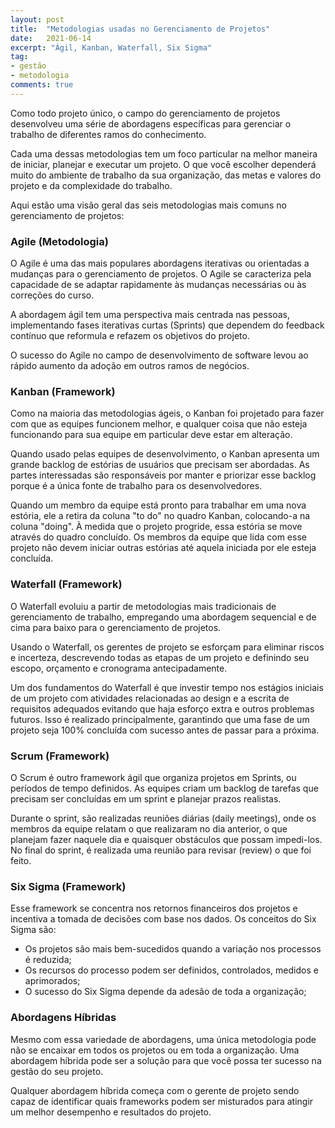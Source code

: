 ```yaml
---
layout: post
title:  "Metodologias usadas no Gerenciamento de Projetos"
date:   2021-06-14
excerpt: "Ágil, Kanban, Waterfall, Six Sigma"
tag:
- gestão
- metodologia
comments: true
---
```

Como todo projeto único, o campo do gerenciamento de projetos desenvolveu uma série de abordagens específicas para gerenciar o trabalho de diferentes ramos do conhecimento.

Cada uma dessas metodologias tem um foco particular na melhor maneira de iniciar, planejar e executar um projeto. O que você escolher dependerá muito do ambiente de trabalho da sua organização, das metas e valores do projeto e da complexidade do trabalho.

Aqui estão uma visão geral das seis metodologias mais comuns no gerenciamento de projetos:

### Agile (Metodologia)
O Agile é uma das mais populares abordagens iterativas ou orientadas a mudanças para o gerenciamento de projetos. O Agile se caracteriza pela capacidade de se adaptar rapidamente às mudanças necessárias ou às correções do curso.

A abordagem ágil tem uma perspectiva mais centrada nas pessoas, implementando fases iterativas curtas (Sprints) que dependem do feedback contínuo que reformula e refazem os objetivos do projeto.

O sucesso do Agile no campo de desenvolvimento de software levou ao rápido aumento da adoção em outros ramos de negócios.

### Kanban (Framework)
Como na maioria das metodologias ágeis, o Kanban foi projetado para fazer com que as equipes funcionem melhor, e qualquer coisa que não esteja funcionando para sua equipe em particular deve estar em alteração.

Quando usado pelas equipes de desenvolvimento, o Kanban apresenta um grande backlog de estórias de usuários que precisam ser abordadas. As partes interessadas são responsáveis por manter e priorizar esse backlog porque é a única fonte de trabalho para os desenvolvedores.

Quando um membro da equipe está pronto para trabalhar em uma nova estória, ele a retira da coluna "to do" no quadro Kanban, colocando-a na coluna "doing". À medida que o projeto progride, essa estória se move através do quadro concluído. Os membros da equipe que lida com esse projeto não devem iniciar outras estórias até aquela iniciada por ele esteja concluída.

### Waterfall (Framework)
O Waterfall evoluiu a partir de metodologias mais tradicionais de gerenciamento de trabalho, empregando uma abordagem sequencial e de cima para baixo para o gerenciamento de projetos.

Usando o Waterfall, os gerentes de projeto se esforçam para eliminar riscos e incerteza, descrevendo todas as etapas de um projeto e definindo seu escopo, orçamento e cronograma antecipadamente.

Um dos fundamentos do Waterfall é que investir tempo nos estágios iniciais de um projeto com atividades relacionadas ao design e a escrita de requisitos adequados evitando que haja esforço extra e outros problemas futuros. Isso é realizado principalmente, garantindo que uma fase de um projeto seja 100% concluída com sucesso antes de passar para a próxima.

### Scrum (Framework)
O Scrum é outro framework ágil que organiza projetos em Sprints, ou períodos de tempo definidos. As equipes criam um backlog de tarefas que precisam ser concluídas em um sprint e planejar prazos realistas.

Durante o sprint, são realizadas reuniões diárias (daily meetings), onde os membros da equipe relatam o que realizaram no dia anterior, o que planejam fazer naquele dia e quaisquer obstáculos que possam impedi-los. No final do sprint, é realizada uma reunião para revisar (review) o que foi feito.

### Six Sigma (Framework)
Esse framework se concentra nos retornos financeiros dos projetos e incentiva a tomada de decisões com base nos dados. Os conceitos do Six Sigma são:

- Os projetos são mais bem-sucedidos quando a variação nos processos é reduzida;
- Os recursos do processo podem ser definidos, controlados, medidos e aprimorados;
- O sucesso do Six Sigma depende da adesão de toda a organização;

### Abordagens Híbridas
Mesmo com essa variedade de abordagens, uma única metodologia pode não se encaixar em todos os projetos ou em toda a organização. Uma abordagem híbrida pode ser a solução para que você possa ter sucesso na gestão do seu projeto.

Qualquer abordagem híbrida começa com o gerente de projeto sendo capaz de identificar quais frameworks podem ser misturados para atingir um melhor desempenho e resultados do projeto.